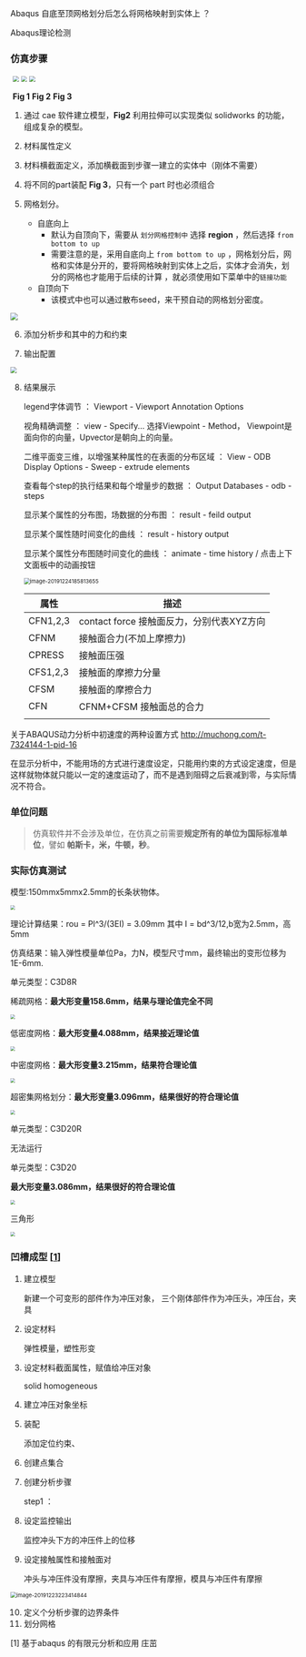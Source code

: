 Abaqus 自底至顶网格划分后怎么将网格映射到实体上 ？

Abaqus理论检测



### 仿真步骤

​                      <img src="Abaqus.assets\model tree.png" style="zoom: 67%;" />                   <img src="Abaqus.assets\1.建模.png" style="zoom:67%;" />     <img src="Abaqus.assets\image-20201101160808886.png" style="zoom:67%;" />

​                                          **Fig 1**																				**Fig 2**													**Fig 3**



1. 通过 cae 软件建立模型，**Fig2** 利用拉伸可以实现类似 solidworks 的功能，组成复杂的模型。

2. 材料属性定义
3. 材料横截面定义，添加横截面到步骤一建立的实体中（刚体不需要）
4. 将不同的part装配 **Fig 3**，只有一个 part 时也必须组合
5. 网格划分。
   * 自底向上
     * 默认为自顶向下，需要从 `划分网格控制中` 选择 **region** ，然后选择 `from bottom to up`
     * 需要注意的是，采用自底向上 `from bottom to up` ，网格划分后，网格和实体是分开的，要将网格映射到实体上之后，实体才会消失，划分的网格也才能用于后续的计算 ，就必须使用如下菜单中的`链接功能`
   * 自顶向下
     * 该模式中也可以通过散布seed，来干预自动的网格划分密度。

<img src="Abaqus.assets\5 mesh.png" style="zoom: 80%;" />

6. 添加分析步和其中的力和约束

   

7. 输出配置

<img src="Abaqus.assets\7 输出 结果.png" style="zoom:67%;" />

8. 结果展示

   legend字体调节 ： Viewport - Viewport Annotation Options

   视角精确调整 ： view - Specify...     选择Viewpoint - Method， Viewpoint是面向你的向量，Upvector是朝向上的向量。

   二维平面变三维，以增强某种属性的在表面的分布区域 ： View - ODB Display Options - Sweep - extrude elements

   查看每个step的执行结果和每个增量步的数据 ： Output Databases - odb - steps

   显示某个属性的分布图，场数据的分布图 ： result - feild output

   显示某个属性随时间变化的曲线 ： result - history output

   显示某个属性分布图随时间变化的曲线 ： animate - time history / 点击上下文面板中的动画按钮

   <img src="Abaqus.assets\results" alt="image-20191224185813655" style="zoom: 67%;" />

   | 属性     | 描述                                       |
   | -------- | ------------------------------------------ |
   | CFN1,2,3 | contact force  接触面反力，分别代表XYZ方向 |
   | CFNM     | 接触面合力(不加上摩擦力)                   |
   | CPRESS   | 接触面压强                                 |
   | CFS1,2,3 | 接触面的摩擦力分量                         |
   | CFSM     | 接触面的摩擦合力                           |
   | CFN      | CFNM+CFSM 接触面总的合力                   |
   |          |                                            |




关于ABAQUS动力分析中初速度的两种设置方式   http://muchong.com/t-7324144-1-pid-16

在显示分析中，不能用场的方式进行速度设定，只能用约束的方式设定速度，但是这样就物体就只能以一定的速度运动了，而不是遇到阻碍之后衰减到零，与实际情况不符合。





### 单位问题

> 仿真软件并不会涉及单位，在仿真之前需要**规定所有的单位为国际标准单位**，譬如 **帕斯卡，米，牛顿，秒**。



### 实际仿真测试

模型:150mmx5mmx2.5mm的长条状物体。

<img src="Abaqus.assets\模型.png" style="zoom:50%;" />

理论计算结果：rou = Pl^3/(3EI) = 3.09mm  其中 I = bd^3/12,b宽为2.5mm，高5mm

仿真结果：输入弹性模量单位Pa，力N，模型尺寸mm，最终输出的变形位移为1E-6mm.

单元类型：C3D8R

稀疏网格：**最大形变量158.6mm，结果与理论值完全不同** 

<img src="Abaqus.assets\稀疏.png" style="zoom: 50%;" />

低密度网格：**最大形变量4.088mm，结果接近理论值**

<img src="Abaqus.assets\低密度.png" style="zoom: 50%;" />

中密度网格：**最大形变量3.215mm，结果符合理论值**

<img src="Abaqus.assets\中密集.png" style="zoom:50%;" />

超密集网格划分：**最大形变量3.096mm，结果很好的符合理论值**

<img src="Abaqus.assets\超密集划分网格.png" style="zoom:50%;" />



单元类型：C3D20R 

无法运行





单元类型：C3D20

**最大形变量3.086mm，结果很好的符合理论值**

<img src="Abaqus.assets\稀疏-C3D8R.png" style="zoom:50%;" />

三角形

<img src="Abaqus.assets\三角形.png" style="zoom:50%;" />





### 凹槽成型 [[1](Abaqus.assets\基于abaqus的有限元分析和应用-庄茁.pdf)] 

1. 建立模型

   新建一个可变形的部件作为冲压对象， 三个刚体部件作为冲压头，冲压台，夹具

2. 设定材料

   弹性模量，塑性形变

3. 设定材料截面属性，赋值给冲压对象

   solid homogeneous

4. 建立冲压对象坐标

5. 装配

   添加定位约束、

6. 创建点集合

7. 创建分析步骤

   step1 ：

8. 设定监控输出  

   监控冲头下方的冲压件上的位移

9. 设定接触属性和接触面对

   冲头与冲压件没有摩擦，夹具与冲压件有摩擦，模具与冲压件有摩擦

<img src="Abaqus.assets\interaction1.png" alt="image-20191223223414844" style="zoom: 67%;" />

10. 定义个分析步骤的边界条件
11. 划分网格





[1] 基于abaqus 的有限元分析和应用  庄茁

